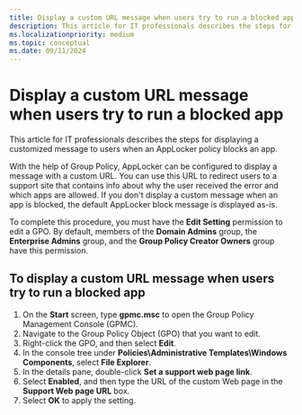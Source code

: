 ```yaml
---
title: Display a custom URL message when users try to run a blocked app
description: This article for IT professionals describes the steps for displaying a customized message to users when an AppLocker policy blocks an app.
ms.localizationpriority: medium
ms.topic: conceptual
ms.date: 09/11/2024
---
```


# Display a custom URL message when users try to run a blocked app

This article for IT professionals describes the steps for displaying a customized message to users when an AppLocker policy blocks an app.

With the help of Group Policy, AppLocker can be configured to display a message with a custom URL. You can use this URL to redirect users to a support site that contains info about why the user received the error and which apps are allowed. If you don't display a custom message when an app is blocked, the default AppLocker block message is displayed as-is.

To complete this procedure, you must have the **Edit Setting** permission to edit a GPO. By default, members of the **Domain Admins** group, the **Enterprise Admins** group, and the **Group Policy Creator Owners** group have this permission.

## To display a custom URL message when users try to run a blocked app

1. On the **Start** screen, type **gpmc.msc** to open the Group Policy Management Console (GPMC).
2. Navigate to the Group Policy Object (GPO) that you want to edit.
3. Right-click the GPO, and then select **Edit**.
4. In the console tree under **Policies\\Administrative Templates\\Windows Components**, select **File Explorer**.
5. In the details pane, double-click **Set a support web page link**.
6. Select **Enabled**, and then type the URL of the custom Web page in the **Support Web page URL** box.
7. Select **OK** to apply the setting.
